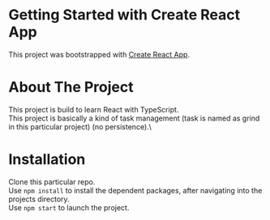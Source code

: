 # Getting Started with Create React App

This project was bootstrapped with [Create React App](https://github.com/facebook/create-react-app).

# About The Project 

This project is build to learn React with TypeScript.\
This project is basically a kind of task management (task is named as grind in this particular project) (no persistence).\

# Installation

Clone this particular repo.\
Use `npm install` to install the dependent packages, after navigating into the projects directory.\
Use `npm start` to launch the project.